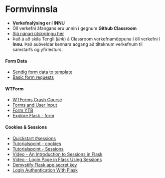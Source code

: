# Formvinnsla

* **Verkefnalýsing er í INNU** 
* Öll verkefni áfangans eru unnin í gegnum **Github Classroom** 
* [Sjá nánari útskýringu hér](https://github.com/VEF2VFC/Verkefnaskil)
* Það á að skila Tengli (_link_) á Classroom verkefnamöppuna í öll verkefni í **Innu**. Það auðveldar kennara aðgang að tilteknum verkefnum til samstarfs og yfirlesturs.

#### Form Data

* [Sendig form data to template](https://www.tutorialspoint.com/flask/flask_sending_form_data_to_template.htm)
* [Basic form requests](https://www.youtube.com/watch?v=KW_ItlO5kR4)

#### WTForm

* [WTForms Crash Course](https://wtforms.readthedocs.io/en/stable/crash_course.html)
* [Forms and User Input](https://www.youtube.com/watch?v=UIJKdCIEXUQ)
* [Form YTB](https://www.youtube.com/watch?v=eu0tg4vgFr4)
* [Explore Flask - form](http://exploreflask.com/en/latest/forms.html)

#### Cookies & Sessions
* [Quickstart #sessions](http://flask.pocoo.org/docs/1.0/quickstart/#sessions)
* [Tutorialspoint - cookies](https://www.tutorialspoint.com/flask/flask_cookies.htm)
* [Tutorialspoint - Sessions](https://www.tutorialspoint.com/flask/flask_sessions.htm)
* [Video - An Introduction to Sessions in Flask](https://www.youtube.com/watch?v=T1ZVyY1LWOg)
* [Video - Login Page in Flask Using Sessions](https://www.youtube.com/watch?v=eBwhBrNbrNI)
* [Demystify Flask app secret key](https://stackoverflow.com/questions/22463939/demystify-flask-app-secret-key)
* [Login Authentication With Flask](https://pythonspot.com/login-authentication-with-flask/)
